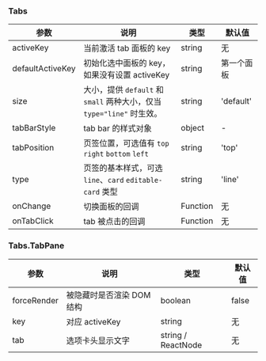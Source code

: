 ### Tabs

| 参数 | 说明 | 类型 | 默认值 |  
| --- | --- | --- | --- |  
| activeKey | 当前激活 tab 面板的 key | string | 无 |
| defaultActiveKey | 初始化选中面板的 key，如果没有设置 activeKey | string | 第一个面板 |
| size | 大小，提供 `default` 和 `small` 两种大小，仅当 `type="line"` 时生效。 | string | 'default' |
| tabBarStyle | tab bar 的样式对象 | object | - |
| tabPosition | 页签位置，可选值有 `top` `right` `bottom` `left` | string | 'top' |
| type | 页签的基本样式，可选 `line`、`card` `editable-card` 类型 | string | 'line' |
| onChange | 切换面板的回调 | Function | 无 |
| onTabClick | tab 被点击的回调 | Function | 无 |

### Tabs.TabPane

| 参数 | 说明 | 类型 | 默认值 |
| --- | --- | --- | --- |
| forceRender | 被隐藏时是否渲染 DOM 结构 | boolean | false |
| key | 对应 activeKey | string | 无 |
| tab | 选项卡头显示文字 | string / ReactNode | 无 |